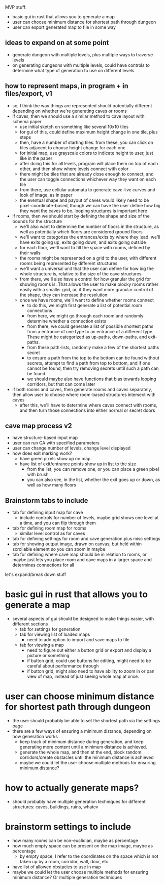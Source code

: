 MVP stuff:
- basic gui in rust that allows you to generate a map
- user can choose minimum distance for shortest path through dungeon
- user can export generated map to file in some way

## ideas to expand on at some point
- generate dungeon with multiple levels, plus multiple ways to traverse levels
- on generating dungeons with multiple levels, could have controls to determine what type of generation to use on different levels


## how to represent maps, in program + in files/export, v1
- so, I think the way things are represented should potentially different depending on whether we're generating caves or rooms
- if caves, then we should use a similar method to cave layout with schema paper
	- use initial sketch on something like several 10x10 tiles
	- for gui of this, could define maximum height change in one tile, plus steps
	- then, have a number of starting tiles. from these, you can click on tiles adjacent to choose height change for each one
	- for initial map, use grayscale colors to indicate height to user, just like in the paper
	- after doing this for all levels, program will place them on top of each other, and then show where levels connect with color
	- there might be tiles that are already close enough to connect, and the user can toggle connections whichever way they want on each tile
	- from there, use cellular automata to generate cave-live curves and look of image, as in paper
	- the eventual shape and payout of caves would likely need to be pixel-coordinate-based, though we can have the user define how big they want the caves to be. looping structures is important here
- if rooms, then we should start by defining the shape and size of the bounds for the structure
	- we'll also want to determine the number of floors in the structure, as well as potentially which floors are considered ground floors
	- we'll want to categorize the entrances/exits by where they lead. we'll have exits going up, exits going down, and exits going outside
	- for each floor, we'll want to fill the space with rooms, defined by their walls
	- the rooms might be represented on a grid to the user, with different rooms being represented by different structures
	- we'll want a universal unit that the user can define for how big the whole structure is, relative to the size of the cave structures
	- from there, we'll also have a control for how granular the grid for showing rooms is. That allows the user to make blocky rooms rather easily with a smaller grid, or, if they want more granular control of the shape, they can increase the resolution
	- once we have rooms, we'll want to define whether rooms connect
		- to do this, we migth first generate a list of potential room connections
		- from here, we might go through each room and randomly determine whether a connection exists
		- from there, we could generate a list of possible shortest paths from a entrance of one type to an entrance of a different type. These might be categorized as up-paths, down-paths, and exit-paths. 
		- from these path-lists, randomly make a few of the shortest paths secret
		- to ensure a path from the top to the bottom can be found without secrets, attempt to find a path from top to bottom, and if one cannot be found, then try removing secrets until such a path can be found
		- we should maybe also have functions that bias towards looping corridors, but that can come later
- if both rooms and caves, then generate rooms and caves separately, then allow user to choose where room-based structures intersect with caves
	- after this, we'll have to determine where caves connect with rooms, and then turn those connections into either normal or secret doors

## cave map process v2
- have structure-based input map
- user can run CA with specified parameters
- user can change number of levels, change level displayed
- how does exit marking work?
	- have green pixels show up on map
	- have list of exit/entrance points show up in list to the size
		- from the list, you can remove one, or you can place a green pixel with brush
		- you can also see, in the list, whether the exit goes up or down, as well as how many floors

## Brainstorm tabs to include
- tab for defining input map for cave
	- include controls for number of levels, maybe grid shows one level at a time, and you can flip through them
- tab for defining room map for rooms
	- similar level control as for caves
- tab for defining settings for room and cave generation plus misc settings
- tab for showing output image, drawn on canvas, but held within scrollable element so you can zoom in maybe
- tab for defining where cave map should be in relation to rooms, or maybe just lets you place room and cave maps in a larger space and determines connections for all

let's expand/break down stuff

# basic gui in rust that allows you to generate a map
- several aspects of gui should be designed to make things easier, with different sections
	- tab for settings for generation
	- tab for viewing list of loaded maps
		- need to add option to import and save maps to file
	- tab for viewing a map
		- need to figure out either a button grid or export and display a picture or something
		- if button grid, could use buttons for editing, might need to be careful about performance through
		- if button grid, might also need to have ability to zoom in or pan view of map, instead of just seeing whole map at once.

# user can choose minimum distance for shortest path through dungeon
- the user should probably be able to set the shortest path via the settings page
- there are a few ways of ensuring a minimum distance, depending on how generation works
	- keep track of minimum distance during generation, and keep generating more content until a minimum distance is achieved.
	- generate the whole map, and then at the end, block random corridors/create obstacles until the minimum distance is achieved
	- maybe we could let the user choose multiple methods for ensuring minimum distance?

# how to actually generate maps?
- should probably have multiple generation techniques for different structures: caves, buildings, ruins, whatev

# brainstorm settings to include
- how many rooms can be non-euclidian, maybe as percentage
- how much empty space can be present on the map image, maybe as percentage
	- by empty space, I refer to the coordinates on the space which is not taken up by a room, corridor, wall, door, etc
- have list of allowed obstacles to use in map
- maybe we could let the user choose multiple methods for ensuring minimum distance? Or multiple generation techniques

